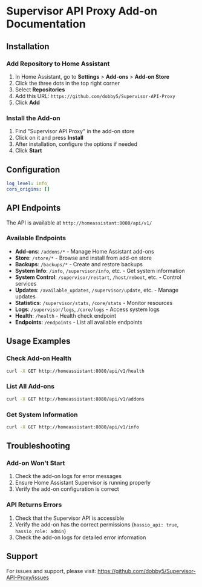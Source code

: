 # Supervisor API Proxy Add-on Documentation

## Installation

### Add Repository to Home Assistant

1. In Home Assistant, go to **Settings** > **Add-ons** > **Add-on Store**
2. Click the three dots in the top right corner
3. Select **Repositories**
4. Add this URL: `https://github.com/dobby5/Supervisor-API-Proxy`
5. Click **Add**

### Install the Add-on

1. Find "Supervisor API Proxy" in the add-on store
2. Click on it and press **Install**
3. After installation, configure the options if needed
4. Click **Start**

## Configuration

```yaml
log_level: info
cors_origins: []
```

## API Endpoints

The API is available at `http://homeassistant:8080/api/v1/`

### Available Endpoints

- **Add-ons**: `/addons/*` - Manage Home Assistant add-ons
- **Store**: `/store/*` - Browse and install from add-on store
- **Backups**: `/backups/*` - Create and restore backups
- **System Info**: `/info`, `/supervisor/info`, etc. - Get system information
- **System Control**: `/supervisor/restart`, `/host/reboot`, etc. - Control services
- **Updates**: `/available_updates`, `/supervisor/update`, etc. - Manage updates
- **Statistics**: `/supervisor/stats`, `/core/stats` - Monitor resources
- **Logs**: `/supervisor/logs`, `/core/logs` - Access system logs
- **Health**: `/health` - Health check endpoint
- **Endpoints**: `/endpoints` - List all available endpoints

## Usage Examples

### Check Add-on Health
```bash
curl -X GET http://homeassistant:8080/api/v1/health
```

### List All Add-ons
```bash
curl -X GET http://homeassistant:8080/api/v1/addons
```

### Get System Information
```bash
curl -X GET http://homeassistant:8080/api/v1/info
```

## Troubleshooting

### Add-on Won't Start
1. Check the add-on logs for error messages
2. Ensure Home Assistant Supervisor is running properly
3. Verify the add-on configuration is correct

### API Returns Errors
1. Check that the Supervisor API is accessible
2. Verify the add-on has the correct permissions (`hassio_api: true`, `hassio_role: admin`)
3. Check the add-on logs for detailed error information

## Support

For issues and support, please visit: https://github.com/dobby5/Supervisor-API-Proxy/issues
